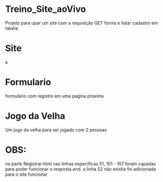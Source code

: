 # Treino_Site_aoVivo
Projeto para upar um site com a requisição GET forms e listar cadastro em tabela

# Site
a

# Formulario

formulario com registro em uma pagina proxima

# Jogo da Velha

Um jogo da velha para ser jogado com 2 pessoas

# OBS:
na parte Registrar.html nas linhas especificas 51, 101 - 107 foram capadas para poder funcionar o resposta.end.
a linha 52 não existia foi adicionada para o site funcionar